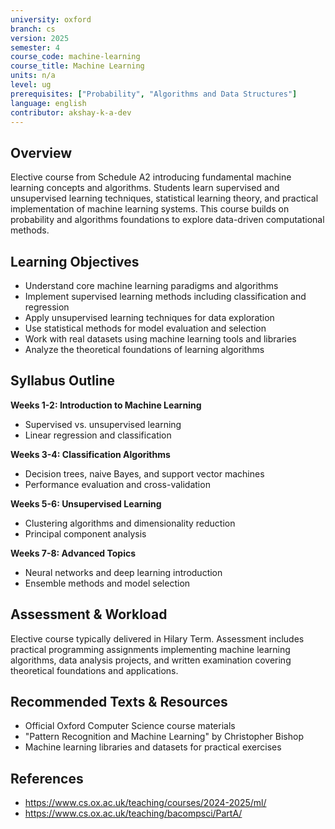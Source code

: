 ```yaml
---
university: oxford
branch: cs
version: 2025
semester: 4
course_code: machine-learning
course_title: Machine Learning
units: n/a
level: ug
prerequisites: ["Probability", "Algorithms and Data Structures"]
language: english
contributor: akshay-k-a-dev
---
```


## Overview

Elective course from Schedule A2 introducing fundamental machine learning concepts and algorithms. Students learn supervised and unsupervised learning techniques, statistical learning theory, and practical implementation of machine learning systems. This course builds on probability and algorithms foundations to explore data-driven computational methods.

## Learning Objectives

- Understand core machine learning paradigms and algorithms
- Implement supervised learning methods including classification and regression
- Apply unsupervised learning techniques for data exploration
- Use statistical methods for model evaluation and selection
- Work with real datasets using machine learning tools and libraries
- Analyze the theoretical foundations of learning algorithms

## Syllabus Outline

**Weeks 1-2: Introduction to Machine Learning**
- Supervised vs. unsupervised learning
- Linear regression and classification

**Weeks 3-4: Classification Algorithms**
- Decision trees, naive Bayes, and support vector machines
- Performance evaluation and cross-validation

**Weeks 5-6: Unsupervised Learning**
- Clustering algorithms and dimensionality reduction
- Principal component analysis

**Weeks 7-8: Advanced Topics**
- Neural networks and deep learning introduction
- Ensemble methods and model selection

## Assessment & Workload

Elective course typically delivered in Hilary Term. Assessment includes practical programming assignments implementing machine learning algorithms, data analysis projects, and written examination covering theoretical foundations and applications.

## Recommended Texts & Resources

- Official Oxford Computer Science course materials
- "Pattern Recognition and Machine Learning" by Christopher Bishop
- Machine learning libraries and datasets for practical exercises

## References

- https://www.cs.ox.ac.uk/teaching/courses/2024-2025/ml/
- https://www.cs.ox.ac.uk/teaching/bacompsci/PartA/
